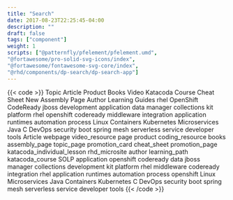 ```yaml
---
title: "Search"
date: 2017-08-23T22:25:45-04:00
description: ""
draft: false
tags: ["component"]
weight: 1
scripts: ["@patternfly/pfelement/pfelement.umd",
"@fortawesome/pro-solid-svg-icons/index",
"@fortawesome/fontawesome-svg-core/index",
"@rhd/components/dp-search/dp-search-app"]
---
```


{{< code >}}<dp-search-app url="https://dcp2.jboss.org/v2/rest/search/developer_materials">
<dp-search-box slot="query"></dp-search-box>
<dp-search-filters title="Filter By" slot="filters">
    <dp-search-filter-group name="CONTENT TYPE" name="type">
        <dp-search-filter-item group="type" key="topic_page" value="topic_page" name="Topic">Topic</dp-search-filter-item>
        <dp-search-filter-item group="type" key="article,webpage,coding_resource,page" value="article" name="Article">Article</dp-search-filter-item>
        <dp-search-filter-item group="type" key="product" value="product" name="Product">Product</dp-search-filter-item>
        <dp-search-filter-item group="type" key="books" value="books" name="Books">Books</dp-search-filter-item>
        <dp-search-filter-item group="type" key="video_resource" value="video_resource" name="Video">Video</dp-search-filter-item>
        <dp-search-filter-item group="type" key="katacoda_course" value="katacoda_course,katacoda_individual_lesson" name="Katacoda Course">Katacoda Course</dp-search-filter-item>
        <!-- <dp-search-filter-item slot="secondary" group="type" key="katacoda_individual_lesson" value="katacoda_individual_lesson" name="Katacoda Individual Lesson">Katacoda Individual Lesson</dp-search-filter-item> -->
        <dp-search-filter-item group="type" key="cheat_sheet" value="cheat_sheet" name="Cheat Sheet">Cheat Sheet</dp-search-filter-item>
        <!-- <dp-search-filter-item slot="secondary" group="type" key="coding_resource" value="coding_resource" name="Coding Resource">Coding Resource</dp-search-filter-item> -->
        <!-- <dp-search-filter-item slot="secondary" group="type" key="webpage" value="webpage" name="Webpage">Webpage</dp-search-filter-item> -->
        <dp-search-filter-item slot="secondary" group="type" key="assembly_page" value="assembly_page" name="New Assembly Page">New Assembly Page</dp-search-filter-item>
        <dp-search-filter-item slot="secondary" group="type" key="author" value="author" name="Author">Author</dp-search-filter-item>
        <dp-search-filter-item slot="secondary" group="type" key="learning_path" value="learning_path" name="Learning Guides">Learning Guides</dp-search-filter-item>
        <!-- <dp-search-filter-item slot="secondary" group="type" key="page" value="page" name="Old Drupal Page">Old Drupal Page</dp-search-filter-item> -->
        <!-- <dp-search-filter-item group="type" key="promotion_card" value="promotion_card" name="promotion_card">Promotion_card</dp-search-filter-item> -->
        <!-- <dp-search-filter-item group="type" key="promotion_page" value="promotion_page" name="promotion_page">promotion_page</dp-search-filter-item> -->
        <!-- <dp-search-filter-item group="type" key="rhd_microsite" value="rhd_microsite" name="rhd_microsite">rhd_microsite</dp-search-filter-item> -->
        <!-- <dp-search-filter-item group="type" key="landing_page_single_offer" value="landing_page_single_offer" name="SOLP">SOLP</dp-search-filter-item> -->
    </dp-search-filter-group>
    <dp-search-filter-group name="PRODUCT" name="product">
        <dp-search-filter-item group="rhd_taxonomy_product" facet="rhd_taxonomy_product" key="rhel" value="rhel" name="rhel">rhel</dp-search-filter-item>
        <dp-search-filter-item group="rhd_taxonomy_product" facet="rhd_taxonomy_product" key="openshift" value="openshift" name="OpenShift">OpenShift</dp-search-filter-item>
        <dp-search-filter-item group="rhd_taxonomy_product" facet="rhd_taxonomy_product" key="codeready" value="codeready" name="CodeReady">CodeReady</dp-search-filter-item>
        <dp-search-filter-item group="rhd_taxonomy_product" facet="rhd_taxonomy_product" key="jboss" value="jboss" name="jboss">jboss</dp-search-filter-item>
        <dp-search-filter-item group="rhd_taxonomy_product" facet="rhd_taxonomy_product" key="development" value="development" name="development">development</dp-search-filter-item>
        <dp-search-filter-item slot="secondary" group="rhd_taxonomy_product" facet="rhd_taxonomy_product" key="application" value="application" name="application (RHOAR)">application</dp-search-filter-item>
        <dp-search-filter-item slot="secondary" group="rhd_taxonomy_product" facet="rhd_taxonomy_product" key="data" value="data" name="data">data</dp-search-filter-item>
        <dp-search-filter-item slot="secondary" group="rhd_taxonomy_product" facet="rhd_taxonomy_product" key="manager" value="manager" name="manager">manager</dp-search-filter-item>
        <dp-search-filter-item slot="secondary" group="rhd_taxonomy_product" facet="rhd_taxonomy_product" key="collections" value="collections" name="collections">collections</dp-search-filter-item>
        <dp-search-filter-item slot="secondary" group="rhd_taxonomy_product" facet="rhd_taxonomy_product" key="kit" value="kit" name="kit">kit</dp-search-filter-item>
        <dp-search-filter-item slot="secondary" group="rhd_taxonomy_product" facet="rhd_taxonomy_product" key="platform" value="platform" name="platform">platform</dp-search-filter-item>
    </dp-search-filter-group>
    <dp-search-filter-group name="PRODUCT LINE" key="product_line">
        <dp-search-filter-item group="product_line" facet="rhd_taxonomy_product_line" key="rhel" value="rhel" name="rhel">rhel</dp-search-filter-item>
        <dp-search-filter-item group="product_line" facet="rhd_taxonomy_product_line" key="openshift" value="openshift" name="openshift">openshift</dp-search-filter-item>
        <dp-search-filter-item group="product_line" facet="rhd_taxonomy_product_line" key="codeready" value="codeready" name="codeready">codeready</dp-search-filter-item>
        <dp-search-filter-item group="product_line" facet="rhd_taxonomy_product_line" key="middleware" value="middleware" name="middleware">middleware</dp-search-filter-item>
        <dp-search-filter-item group="product_line" facet="rhd_taxonomy_product_line" key="integration" value="integration" name="integration">integration</dp-search-filter-item>
        <dp-search-filter-item slot="secondary" group="product_line" facet="rhd_taxonomy_product_line" key="application" value="application" name="application">application</dp-search-filter-item>
        <dp-search-filter-item slot="secondary" group="product_line" facet="rhd_taxonomy_product_line" key="runtimes" value="runtimes" name="runtimes">runtimes</dp-search-filter-item>
        <dp-search-filter-item slot="secondary" group="product_line" facet="rhd_taxonomy_product_line" key="automation" value="automation" name="automation">automation</dp-search-filter-item>
        <dp-search-filter-item slot="secondary" group="product_line" facet="rhd_taxonomy_product_line" key="process" value="process" name="process">process</dp-search-filter-item>
    </dp-search-filter-group>
    <dp-search-filter-group name="TOPIC" key="topic">
        <dp-search-filter-item group="topic" facet="rhd_taxonomy_topic" key="linux" value="linux" name="Linux">Linux</dp-search-filter-item>
        <dp-search-filter-item group="topic" facet="rhd_taxonomy_topic" key="containers" value="containers" name="Containers">Containers</dp-search-filter-item>
        <dp-search-filter-item group="topic" facet="rhd_taxonomy_topic" key="kubernetes" value="kubernetes" name="Kubernetes">Kubernetes</dp-search-filter-item>
        <dp-search-filter-item group="topic" facet="rhd_taxonomy_topic" key="microservices" value="microservices" name="Microservices">Microservices</dp-search-filter-item>
        <dp-search-filter-item group="topic" facet="rhd_taxonomy_topic" key="java" value="java" name="Java">Java</dp-search-filter-item>
        <dp-search-filter-item slot="secondary" group="topic" facet="rhd_taxonomy_topic" key="c" value="c" name="C">C</dp-search-filter-item>
        <dp-search-filter-item slot="secondary" group="topic" facet="rhd_taxonomy_topic" key="devops" value="devops" name="DevOps">DevOps</dp-search-filter-item>
        <dp-search-filter-item slot="secondary" group="topic" facet="rhd_taxonomy_topic" key="security" value="security" name="security">security</dp-search-filter-item>
        <dp-search-filter-item slot="secondary" group="topic" facet="rhd_taxonomy_topic" key="boot" value="boot" name="boot">boot</dp-search-filter-item>
        <dp-search-filter-item slot="secondary" group="topic" facet="rhd_taxonomy_topic" key="spring" value="spring" name="spring">spring</dp-search-filter-item>
        <dp-search-filter-item slot="secondary" group="topic" facet="rhd_taxonomy_topic" key="mesh" value="mesh" name="mesh">mesh</dp-search-filter-item>
        <dp-search-filter-item slot="secondary" group="topic" facet="rhd_taxonomy_topic" key="serverless" value="serverless" name="serverless">serverless</dp-search-filter-item>
        <dp-search-filter-item slot="secondary" group="topic" facet="rhd_taxonomy_topic" key="service" value="service" name="service">service</dp-search-filter-item>
        <dp-search-filter-item slot="secondary" group="topic" facet="rhd_taxonomy_topic" key="developer" value="developer" name="developer">developer</dp-search-filter-item>
        <dp-search-filter-item slot="secondary" group="topic" facet="rhd_taxonomy_topic" key="tools" value="tools" name="tools">tools</dp-search-filter-item>
    </dp-search-filter-group>
</dp-search-filters>
<dp-search-active-filters title="Active Filters:">
        <dp-search-filter-active-item group="type" key="article" value="article" name="Article">Article</dp-search-filter-active-item>
        <dp-search-filter-active-item group="type" key="webpage" value="webpage" name="webpage">webpage</dp-search-filter-active-item>
        <dp-search-filter-active-item group="type" key="video_resource" value="video_resource" name="video_resource">video_resource</dp-search-filter-active-item>
        <dp-search-filter-active-item group="type" key="page" value="page" name="page">page</dp-search-filter-active-item>
        <dp-search-filter-active-item group="type" key="product" value="product" name="product">product</dp-search-filter-active-item>
        <dp-search-filter-active-item group="type" key="coding_resource" value="coding_resource" name="coding_resource">coding_resource</dp-search-filter-active-item>
        <dp-search-filter-active-item group="type" key="books" value="books" name="books">books</dp-search-filter-active-item>
        <dp-search-filter-active-item group="type" key="assembly_page" value="assembly_page" name="assembly_page">assembly_page</dp-search-filter-active-item>
        <dp-search-filter-active-item group="type" key="topic_page" value="topic_page" name="topic_page">topic_page</dp-search-filter-active-item>
        <dp-search-filter-active-item group="type" key="promotion_card" value="promotion_card" name="promotion_card">promotion_card</dp-search-filter-active-item>
        <dp-search-filter-active-item group="type" key="cheat_sheet" value="cheat_sheet" name="cheat_sheet">cheat_sheet</dp-search-filter-active-item>
        <dp-search-filter-active-item group="type" key="promotion_page" value="promotion_page" name="promotion_page">promotion_page</dp-search-filter-active-item>
        <dp-search-filter-active-item group="type" key="katacoda_individual_lesson" value="katacoda_individual_lesson" name="katacoda_individual_lesson">katacoda_individual_lesson</dp-search-filter-active-item>
        <dp-search-filter-active-item group="type" key="rhd_microsite" value="rhd_microsite" name="rhd_microsite">rhd_microsite</dp-search-filter-active-item>
        <dp-search-filter-active-item group="type" key="author" value="author" name="author">author</dp-search-filter-active-item>
        <dp-search-filter-active-item group="type" key="learning_path" value="learning_path" name="learning_path">learning_path</dp-search-filter-active-item>
        <dp-search-filter-active-item group="type" key="katacoda_course" value="katacoda_course" name="katacoda_course">katacoda_course</dp-search-filter-active-item>
        <dp-search-filter-active-item group="type" key="landing_page_single_offer" value="landing_page_single_offer" name="SOLP">SOLP</dp-search-filter-active-item>
        <dp-search-filter-active-item group="rhd_taxonomy_product" key="application" value="application" name="application">application</dp-search-filter-active-item>
        <dp-search-filter-active-item group="rhd_taxonomy_product" key="openshift" value="openshift" name="openshift">openshift</dp-search-filter-active-item>
        <dp-search-filter-active-item group="rhd_taxonomy_product" key="codeready" value="codeready" name="codeready">codeready</dp-search-filter-active-item>
        <dp-search-filter-active-item group="rhd_taxonomy_product" key="data" value="data" name="data">data</dp-search-filter-active-item>
        <dp-search-filter-active-item group="rhd_taxonomy_product" key="jboss" value="jboss" name="jboss">jboss</dp-search-filter-active-item>
        <dp-search-filter-active-item group="rhd_taxonomy_product" key="manager" value="manager" name="manager">manager</dp-search-filter-active-item>
        <dp-search-filter-active-item group="rhd_taxonomy_product" key="collections" value="collections" name="collections">collections</dp-search-filter-active-item>
        <dp-search-filter-active-item group="rhd_taxonomy_product" key="development" value="development" name="development">development</dp-search-filter-active-item>
        <dp-search-filter-active-item group="rhd_taxonomy_product" key="kit" value="kit" name="kit">kit</dp-search-filter-active-item>
        <dp-search-filter-active-item group="rhd_taxonomy_product" key="platform" value="platform" name="platform">platform</dp-search-filter-active-item>
        <dp-search-filter-active-item group="rhd_taxonomy_product" key="rhel" value="rhel" name="rhel">rhel</dp-search-filter-active-item>
        <dp-search-filter-active-item group="product_line" key="middleware" value="middleware" name="middleware">middleware</dp-search-filter-active-item>
        <dp-search-filter-active-item group="product_line" key="codeready" value="codeready" name="codeready">codeready</dp-search-filter-active-item>
        <dp-search-filter-active-item group="product_line" key="integration" value="integration" name="integration">integration</dp-search-filter-active-item>
        <dp-search-filter-active-item group="product_line" key="rhel" value="rhel" name="rhel">rhel</dp-search-filter-active-item>
        <dp-search-filter-active-item group="product_line" key="application" value="application" name="application">application</dp-search-filter-active-item>
        <dp-search-filter-active-item group="product_line" key="runtimes" value="runtimes" name="runtimes">runtimes</dp-search-filter-active-item>
        <dp-search-filter-active-item group="product_line" key="automation" value="automation" name="automation">automation</dp-search-filter-active-item>
        <dp-search-filter-active-item group="product_line" key="process" value="process" name="process">process</dp-search-filter-active-item>
        <dp-search-filter-active-item group="product_line" key="openshift" value="openshift" name="openshift">openshift</dp-search-filter-active-item>
        <dp-search-filter-active-item group="topic" key="linux" value="linux" name="Linux">Linux</dp-search-filter-active-item>
        <dp-search-filter-active-item group="topic" key="microservices" value="microservices" name="Microservices">Microservices</dp-search-filter-active-item>
        <dp-search-filter-active-item group="topic" key="java" value="java" name="Java">Java</dp-search-filter-active-item>
        <dp-search-filter-active-item group="topic" key="containers" value="containers" name="Containers">Containers</dp-search-filter-active-item>
        <dp-search-filter-active-item group="topic" key="kubernetes" value="kubernetes" name="Kubernetes">Kubernetes</dp-search-filter-active-item>
        <dp-search-filter-active-item group="topic" key="c" value="c" name="C">C</dp-search-filter-active-item>
        <dp-search-filter-active-item group="topic" key="devops" value="devops" name="DevOps">DevOps</dp-search-filter-active-item>
        <dp-search-filter-active-item group="topic" key="security" value="security" name="security">security</dp-search-filter-active-item>
        <dp-search-filter-active-item group="topic" key="boot" value="boot" name="boot">boot</dp-search-filter-active-item>
        <dp-search-filter-active-item group="topic" key="spring" value="spring" name="spring">spring</dp-search-filter-active-item>
        <dp-search-filter-active-item group="topic" key="mesh" value="mesh" name="mesh">mesh</dp-search-filter-active-item>
        <dp-search-filter-active-item group="topic" key="serverless" value="serverless" name="serverless">serverless</dp-search-filter-active-item>
        <dp-search-filter-active-item group="topic" key="service" value="service" name="service">service</dp-search-filter-active-item>
        <dp-search-filter-active-item group="topic" key="developer" value="developer" name="developer">developer</dp-search-filter-active-item>
        <dp-search-filter-active-item group="topic" key="tools" value="tools" name="tools">tools</dp-search-filter-active-item>
</dp-search-active-filters>
<dp-search-result-count></dp-search-result-count>
<dp-search-sort-page></dp-search-sort-page>
<dp-search-onebox url="../../json/onebox.json"></dp-search-onebox>
<dp-search-results></dp-search-results>
<dp-search-query url="https://api.developers.stage.redhat.com/search/"></dp-search-query>
</dp-search-app>
<a href="#top" id="scroll-to-top"></a>
{{< /code >}}

<!--
<dp-search-app url="https://dcp2.jboss.org/v2/rest/search/developer_materials">
<dp-search-box slot="query"></dp-search-box>
<dp-search-filters title="Filter By" slot="filters">
    <dp-search-filter-group name="CONTENT TYPE" name="type">
        <dp-search-filter-item group="type" key="article" value="article" name="Article">Article</dp-search-filter-item>
        <dp-search-filter-item group="type" key="webpage" value="webpage" name="webpage">webpage</dp-search-filter-item>
        <dp-search-filter-item group="type" key="video_resource" value="video_resource" name="video_resource">video_resource</dp-search-filter-item>
        <dp-search-filter-item group="type" key="page" value="page" name="page">page</dp-search-filter-item>
        <dp-search-filter-item group="type" key="product" value="product" name="product">product</dp-search-filter-item>
        <dp-search-filter-item group="type" key="coding_resource" value="coding_resource" name="coding_resource">coding_resource</dp-search-filter-item>
        <dp-search-filter-item group="type" key="books" value="books" name="books">books</dp-search-filter-item>
        <dp-search-filter-item group="type" key="assembly_page" value="assembly_page" name="assembly_page">assembly_page</dp-search-filter-item>
        <dp-search-filter-item group="type" key="topic_page" value="topic_page" name="topic_page">topic_page</dp-search-filter-item>
        <dp-search-filter-item group="type" key="promotion_card" value="promotion_card" name="promotion_card">promotion_card</dp-search-filter-item>
        <dp-search-filter-item group="type" key="cheat_sheet" value="cheat_sheet" name="cheat_sheet">cheat_sheet</dp-search-filter-item>
        <dp-search-filter-item group="type" key="promotion_page" value="promotion_page" name="promotion_page">promotion_page</dp-search-filter-item>
        <dp-search-filter-item group="type" key="katacoda_individual_lesson" value="katacoda_individual_lesson" name="katacoda_individual_lesson">katacoda_individual_lesson</dp-search-filter-item>
        <dp-search-filter-item group="type" key="rhd_microsite" value="rhd_microsite" name="rhd_microsite">rhd_microsite</dp-search-filter-item>
        <dp-search-filter-item group="type" key="author" value="author" name="author">author</dp-search-filter-item>
        <dp-search-filter-item group="type" key="learning_path" value="learning_path" name="learning_path">learning_path</dp-search-filter-item>
        <dp-search-filter-item group="type" key="katacoda_course" value="katacoda_course" name="katacoda_course">katacoda_course</dp-search-filter-item>
        <dp-search-filter-item group="type" key="landing_page_single_offer" value="landing_page_single_offer" name="SOLP">SOLP</dp-search-filter-item>
    </dp-search-filter-group>
    <dp-search-filter-group name="PRODUCT" name="product">
        <dp-search-filter-item group="rhd_taxonomy_product" facet="rhd_taxonomy_product" key="application" value="application" name="application">application</dp-search-filter-item>
        <dp-search-filter-item group="rhd_taxonomy_product" facet="rhd_taxonomy_product" key="openshift" value="openshift" name="openshift">openshift</dp-search-filter-item>
        <dp-search-filter-item group="rhd_taxonomy_product" facet="rhd_taxonomy_product" key="codeready" value="codeready" name="codeready">codeready</dp-search-filter-item>
        <dp-search-filter-item group="rhd_taxonomy_product" facet="rhd_taxonomy_product" key="data" value="data" name="data">data</dp-search-filter-item>
        <dp-search-filter-item group="rhd_taxonomy_product" facet="rhd_taxonomy_product" key="jboss" value="jboss" name="jboss">jboss</dp-search-filter-item>
        <dp-search-filter-item group="rhd_taxonomy_product" facet="rhd_taxonomy_product" key="manager" value="manager" name="manager">manager</dp-search-filter-item>
        <dp-search-filter-item group="rhd_taxonomy_product" facet="rhd_taxonomy_product" key="collections" value="collections" name="collections">collections</dp-search-filter-item>
        <dp-search-filter-item group="rhd_taxonomy_product" facet="rhd_taxonomy_product" key="development" value="development" name="development">development</dp-search-filter-item>
        <dp-search-filter-item group="rhd_taxonomy_product" facet="rhd_taxonomy_product" key="kit" value="kit" name="kit">kit</dp-search-filter-item>
        <dp-search-filter-item group="rhd_taxonomy_product" facet="rhd_taxonomy_product" key="platform" value="platform" name="platform">platform</dp-search-filter-item>
        <dp-search-filter-item group="rhd_taxonomy_product" facet="rhd_taxonomy_product" key="rhel" value="rhel" name="rhel">rhel</dp-search-filter-item>
    </dp-search-filter-group>
    <dp-search-filter-group name="PRODUCT LINE" key="product_line">
        <dp-search-filter-item group="product_line" facet="rhd_taxonomy_product_line" key="middleware" value="middleware" name="middleware">middleware</dp-search-filter-item>
        <dp-search-filter-item group="product_line" facet="rhd_taxonomy_product_line" key="codeready" value="codeready" name="codeready">codeready</dp-search-filter-item>
        <dp-search-filter-item group="product_line" facet="rhd_taxonomy_product_line" key="integration" value="integration" name="integration">integration</dp-search-filter-item>
        <dp-search-filter-item group="product_line" facet="rhd_taxonomy_product_line" key="rhel" value="rhel" name="rhel">rhel</dp-search-filter-item>
        <dp-search-filter-item group="product_line" facet="rhd_taxonomy_product_line" key="application" value="application" name="application">application</dp-search-filter-item>
        <dp-search-filter-item group="product_line" facet="rhd_taxonomy_product_line" key="runtimes" value="runtimes" name="runtimes">runtimes</dp-search-filter-item>
        <dp-search-filter-item group="product_line" facet="rhd_taxonomy_product_line" key="automation" value="automation" name="automation">automation</dp-search-filter-item>
        <dp-search-filter-item group="product_line" facet="rhd_taxonomy_product_line" key="process" value="process" name="process">process</dp-search-filter-item>
        <dp-search-filter-item group="product_line" facet="rhd_taxonomy_product_line" key="openshift" value="openshift" name="openshift">openshift</dp-search-filter-item>
    </dp-search-filter-group>
    <dp-search-filter-group name="TOPIC" key="topic">
        <dp-search-filter-item group="topic" facet="rhd_taxonomy_topic" key="linux" value="linux" name="Linux">Linux</dp-search-filter-item>
        <dp-search-filter-item group="topic" facet="rhd_taxonomy_topic" key="microservices" value="microservices" name="Microservices">Microservices</dp-search-filter-item>
        <dp-search-filter-item group="topic" facet="rhd_taxonomy_topic" key="java" value="java" name="Java">Java</dp-search-filter-item>
        <dp-search-filter-item group="topic" facet="rhd_taxonomy_topic" key="containers" value="containers" name="Containers">Containers</dp-search-filter-item>
        <dp-search-filter-item group="topic" facet="rhd_taxonomy_topic" key="kubernetes" value="kubernetes" name="Kubernetes">Kubernetes</dp-search-filter-item>
        <dp-search-filter-item group="topic" facet="rhd_taxonomy_topic" key="c" value="c" name="C">C</dp-search-filter-item>
        <dp-search-filter-item group="topic" facet="rhd_taxonomy_topic" key="devops" value="devops" name="DevOps">DevOps</dp-search-filter-item>
        <dp-search-filter-item group="topic" facet="rhd_taxonomy_topic" key="security" value="security" name="security">security</dp-search-filter-item>
        <dp-search-filter-item group="topic" facet="rhd_taxonomy_topic" key="boot" value="boot" name="boot">boot</dp-search-filter-item>
        <dp-search-filter-item group="topic" facet="rhd_taxonomy_topic" key="spring" value="spring" name="spring">spring</dp-search-filter-item>
        <dp-search-filter-item group="topic" facet="rhd_taxonomy_topic" key="mesh" value="mesh" name="mesh">mesh</dp-search-filter-item>
        <dp-search-filter-item group="topic" facet="rhd_taxonomy_topic" key="serverless" value="serverless" name="serverless">serverless</dp-search-filter-item>
        <dp-search-filter-item group="topic" facet="rhd_taxonomy_topic" key="service" value="service" name="service">service</dp-search-filter-item>
        <dp-search-filter-item group="topic" facet="rhd_taxonomy_topic" key="developer" value="developer" name="developer">developer</dp-search-filter-item>
        <dp-search-filter-item group="topic" facet="rhd_taxonomy_topic" key="tools" value="tools" name="tools">tools</dp-search-filter-item>
    </dp-search-filter-group>
</dp-search-filters>
<dp-search-active-filters title="Active Filters:">
        <dp-search-filter-active-item group="type" key="article" value="article" name="Article">Article</dp-search-filter-active-item>
        <dp-search-filter-active-item group="type" key="webpage" value="webpage" name="webpage">webpage</dp-search-filter-active-item>
        <dp-search-filter-active-item group="type" key="video_resource" value="video_resource" name="video_resource">video_resource</dp-search-filter-active-item>
        <dp-search-filter-active-item group="type" key="page" value="page" name="page">page</dp-search-filter-active-item>
        <dp-search-filter-active-item group="type" key="product" value="product" name="product">product</dp-search-filter-active-item>
        <dp-search-filter-active-item group="type" key="coding_resource" value="coding_resource" name="coding_resource">coding_resource</dp-search-filter-active-item>
        <dp-search-filter-active-item group="type" key="books" value="books" name="books">books</dp-search-filter-active-item>
        <dp-search-filter-active-item group="type" key="assembly_page" value="assembly_page" name="assembly_page">assembly_page</dp-search-filter-active-item>
        <dp-search-filter-active-item group="type" key="topic_page" value="topic_page" name="topic_page">topic_page</dp-search-filter-active-item>
        <dp-search-filter-active-item group="type" key="promotion_card" value="promotion_card" name="promotion_card">promotion_card</dp-search-filter-active-item>
        <dp-search-filter-active-item group="type" key="cheat_sheet" value="cheat_sheet" name="cheat_sheet">cheat_sheet</dp-search-filter-active-item>
        <dp-search-filter-active-item group="type" key="promotion_page" value="promotion_page" name="promotion_page">promotion_page</dp-search-filter-active-item>
        <dp-search-filter-active-item group="type" key="katacoda_individual_lesson" value="katacoda_individual_lesson" name="katacoda_individual_lesson">katacoda_individual_lesson</dp-search-filter-active-item>
        <dp-search-filter-active-item group="type" key="rhd_microsite" value="rhd_microsite" name="rhd_microsite">rhd_microsite</dp-search-filter-active-item>
        <dp-search-filter-active-item group="type" key="author" value="author" name="author">author</dp-search-filter-active-item>
        <dp-search-filter-active-item group="type" key="learning_path" value="learning_path" name="learning_path">learning_path</dp-search-filter-active-item>
        <dp-search-filter-active-item group="type" key="katacoda_course" value="katacoda_course" name="katacoda_course">katacoda_course</dp-search-filter-active-item>
        <dp-search-filter-active-item group="type" key="landing_page_single_offer" value="landing_page_single_offer" name="SOLP">SOLP</dp-search-filter-active-item>
        <dp-search-filter-active-item group="rhd_taxonomy_product" key="application" value="application" name="application">application</dp-search-filter-active-item>
        <dp-search-filter-active-item group="rhd_taxonomy_product" key="openshift" value="openshift" name="openshift">openshift</dp-search-filter-active-item>
        <dp-search-filter-active-item group="rhd_taxonomy_product" key="codeready" value="codeready" name="codeready">codeready</dp-search-filter-active-item>
        <dp-search-filter-active-item group="rhd_taxonomy_product" key="data" value="data" name="data">data</dp-search-filter-active-item>
        <dp-search-filter-active-item group="rhd_taxonomy_product" key="jboss" value="jboss" name="jboss">jboss</dp-search-filter-active-item>
        <dp-search-filter-active-item group="rhd_taxonomy_product" key="manager" value="manager" name="manager">manager</dp-search-filter-active-item>
        <dp-search-filter-active-item group="rhd_taxonomy_product" key="collections" value="collections" name="collections">collections</dp-search-filter-active-item>
        <dp-search-filter-active-item group="rhd_taxonomy_product" key="development" value="development" name="development">development</dp-search-filter-active-item>
        <dp-search-filter-active-item group="rhd_taxonomy_product" key="kit" value="kit" name="kit">kit</dp-search-filter-active-item>
        <dp-search-filter-active-item group="rhd_taxonomy_product" key="platform" value="platform" name="platform">platform</dp-search-filter-active-item>
        <dp-search-filter-active-item group="rhd_taxonomy_product" key="rhel" value="rhel" name="rhel">rhel</dp-search-filter-active-item>
        <dp-search-filter-active-item group="product_line" key="middleware" value="middleware" name="middleware">middleware</dp-search-filter-active-item>
        <dp-search-filter-active-item group="product_line" key="codeready" value="codeready" name="codeready">codeready</dp-search-filter-active-item>
        <dp-search-filter-active-item group="product_line" key="integration" value="integration" name="integration">integration</dp-search-filter-active-item>
        <dp-search-filter-active-item group="product_line" key="rhel" value="rhel" name="rhel">rhel</dp-search-filter-active-item>
        <dp-search-filter-active-item group="product_line" key="application" value="application" name="application">application</dp-search-filter-active-item>
        <dp-search-filter-active-item group="product_line" key="runtimes" value="runtimes" name="runtimes">runtimes</dp-search-filter-active-item>
        <dp-search-filter-active-item group="product_line" key="automation" value="automation" name="automation">automation</dp-search-filter-active-item>
        <dp-search-filter-active-item group="product_line" key="process" value="process" name="process">process</dp-search-filter-active-item>
        <dp-search-filter-active-item group="product_line" key="openshift" value="openshift" name="openshift">openshift</dp-search-filter-active-item>
        <dp-search-filter-active-item group="topic" key="linux" value="linux" name="Linux">Linux</dp-search-filter-active-item>
        <dp-search-filter-active-item group="topic" key="microservices" value="microservices" name="Microservices">Microservices</dp-search-filter-active-item>
        <dp-search-filter-active-item group="topic" key="java" value="java" name="Java">Java</dp-search-filter-active-item>
        <dp-search-filter-active-item group="topic" key="containers" value="containers" name="Containers">Containers</dp-search-filter-active-item>
        <dp-search-filter-active-item group="topic" key="kubernetes" value="kubernetes" name="Kubernetes">Kubernetes</dp-search-filter-active-item>
        <dp-search-filter-active-item group="topic" key="c" value="c" name="C">C</dp-search-filter-active-item>
        <dp-search-filter-active-item group="topic" key="devops" value="devops" name="DevOps">DevOps</dp-search-filter-active-item>
        <dp-search-filter-active-item group="topic" key="security" value="security" name="security">security</dp-search-filter-active-item>
        <dp-search-filter-active-item group="topic" key="boot" value="boot" name="boot">boot</dp-search-filter-active-item>
        <dp-search-filter-active-item group="topic" key="spring" value="spring" name="spring">spring</dp-search-filter-active-item>
        <dp-search-filter-active-item group="topic" key="mesh" value="mesh" name="mesh">mesh</dp-search-filter-active-item>
        <dp-search-filter-active-item group="topic" key="serverless" value="serverless" name="serverless">serverless</dp-search-filter-active-item>
        <dp-search-filter-active-item group="topic" key="service" value="service" name="service">service</dp-search-filter-active-item>
        <dp-search-filter-active-item group="topic" key="developer" value="developer" name="developer">developer</dp-search-filter-active-item>
        <dp-search-filter-active-item group="topic" key="tools" value="tools" name="tools">tools</dp-search-filter-active-item>
</dp-search-active-filters>
<dp-search-result-count></dp-search-result-count>
<dp-search-sort-page></dp-search-sort-page>
<dp-search-onebox></dp-search-onebox>
<dp-search-results></dp-search-results>
<dp-search-query url="https://api.developers.stage.redhat.com/search/"></dp-search-query>
</dp-search-app>
<a href="#top" id="scroll-to-top"></a>
<script>
var inject = document.createElement('script')
inject.innerText = "System.import('/themes/custom/rhdp//@patternfly/pfelement/pfelement.umd.js');\n"+
"System.import('/themes/custom/rhdp/js/@fortawesome/fontawesome-svg-core/index.js');\n"+
"System.import('/themes/custom/rhdp/js/@fortawesome/pro-solid-svg-icons/index.js');\n"+
"System.import('/themes/custom/rhdp/js/@rhd/dp-search/dp-search-app.js');\n"+
"System.import('/themes/custom/rhdp/js/@rhd/dp-search/dp-search-box.js');\n"+
"System.import('/themes/custom/rhdp/js/@rhd/dp-search/dp-search-filter-group.js');\n"+
"System.import('/themes/custom/rhdp/js/@rhd/dp-search/dp-search-filter-item.js');\n"+
"System.import('/themes/custom/rhdp/js/@rhd/dp-search/dp-search-filters.js');\n"+
"System.import('/themes/custom/rhdp/js/@rhd/dp-search/dp-search-onebox.js');\n"+
"System.import('/themes/custom/rhdp/js/@rhd/dp-search/dp-search-query.js');\n"+
"System.import('/themes/custom/rhdp/js/@rhd/dp-search/dp-search-result-count.js');\n"+
"System.import('/themes/custom/rhdp/js/@rhd/dp-search/dp-search-result.js');\n"+
"System.import('/themes/custom/rhdp/js/@rhd/dp-search/dp-search-results.js');\n"+
"System.import('/themes/custom/rhdp/js/@rhd/dp-search/dp-search-sort-page.js');\n"+
"System.import('/themes/custom/rhdp/js/@rhd/dp-search/dp-search-url.js');\n"+
"System.import('/themes/custom/rhdp/js/@rhd/dp-search/dp-search-modal-filters.js');\n"+
"System.import('/themes/custom/rhdp/js/@rhd/dp-search/dp-search-active-filters.js');\n"+
"System.import('/themes/custom/rhdp/js/@rhd/dp-search/dp-search-filter-active-item.js');\n"+
"System.import('/themes/custom/rhdp//@patternfly/pfe-datetime/pfe-datetime.min.js');"
setTimeout(function() {document.body.appendChild(inject); }, 5000);
</script>
-->